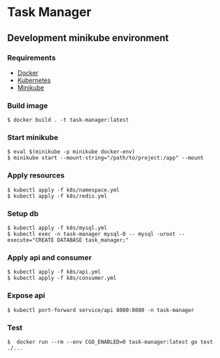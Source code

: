 # Task Manager

## Development minikube environment

### Requirements
- [Docker](https://www.docker.com/products/docker-desktop)
- [Kubernetes](https://kubernetes.io/docs/tasks/tools/)
- [Minikube](https://kubernetes.io/docs/tasks/tools/install-minikube/)

### Build image
```shell script
$ docker build . -t task-manager:latest
```

### Start minikube
```shell script
$ eval $(minikube -p minikube docker-env)
$ minikube start --mount-string="/path/to/project:/app" --mount 
```

### Apply resources
```shell script
$ kubectl apply -f k8s/namespace.yml
$ kubectl apply -f k8s/redis.yml
```

### Setup db
```shell
$ kubectl apply -f k8s/mysql.yml
$ kubectl exec -n task-manager mysql-0 -- mysql -uroot --execute="CREATE DATABASE task_manager;"
```

### Apply api and consumer
```shell script
$ kubectl apply -f k8s/api.yml
$ kubectl apply -f k8s/consumer.yml
```

### Expose api
```shell script
$ kubectl port-forward service/api 8080:8080 -n task-manager
```

### Test
```shell
$  docker run --rm --env CGO_ENABLED=0 task-manager:latest go test ./... 
```
